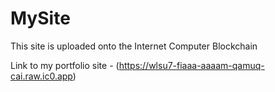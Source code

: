 # MySite
This site is uploaded onto the Internet Computer Blockchain

Link to my portfolio site - (https://wlsu7-fiaaa-aaaam-qamuq-cai.raw.ic0.app)
